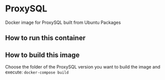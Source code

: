 # ProxySQL
Docker image for ProxySQL built from Ubuntu Packages

## How to run this container

## How to build this image

Choose the folder of the ProxySQL version you want to build the image and execute: `docker-compose build`

